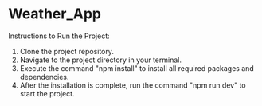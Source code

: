 # Weather_App

Instructions to Run the Project:

1) Clone the project repository.
2) Navigate to the project directory in your terminal.
3) Execute the command "npm install" to install all required packages and dependencies.
4) After the installation is complete, run the command "npm run dev" to start the project.






